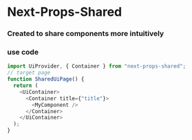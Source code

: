 # Next-Props-Shared

### Created to share components more intuitively

### use code

```typescript
import UiProvider, { Container } from "next-props-shared";
// target page
function SharedUiPage() {
  return (
    <UiContainer>
      <Container title={"title"}>
        <MyComponent />
      </Container>
    </UiContainer>
  );
}
```

